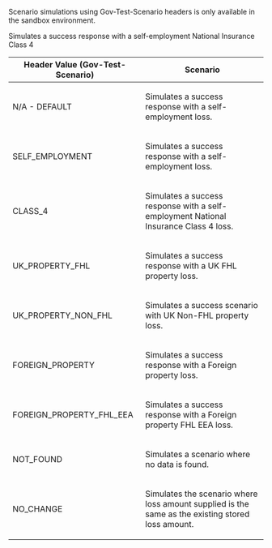 <p>Scenario simulations using Gov-Test-Scenario headers is only available in the sandbox environment.</p>
<table>
    <thead>
        <tr>
            <th>Header Value (Gov-Test-Scenario)</th>
            <th>Scenario</th>
        </tr>
    </thead>
    <tbody> 
        <tr>
            <td><p>N/A - DEFAULT</p></td>
            <td><p>Simulates a success response with a self-employment loss.</p></td>
        </tr>
        <tr>
            <td><p>SELF_EMPLOYMENT</p></td>
            <td><p>Simulates a success response with a self-employment loss.</p></td>
        </tr>  
        <tr>
            <td><p>CLASS_4</p></td>
            <td><p>Simulates a success response with a self-employment National Insurance Class 4 loss.</p></td>
        </tr> 
        <tr>
            <td><p>UK_PROPERTY_FHL</p></td>	
Simulates a success response with a self-employment National Insurance Class 4
            <td><p>Simulates a success response with a UK FHL property loss.</p></td>
        </tr>
        <tr>
            <td><p>UK_PROPERTY_NON_FHL</p></td>
            <td><p>Simulates a success scenario with UK Non-FHL property loss.</p></td>
        </tr>
        <tr>
            <td><p>FOREIGN_PROPERTY</p></td>
            <td><p>Simulates a success response with a Foreign property loss.</p></td>
        </tr>
        <tr>
            <td><p>FOREIGN_PROPERTY_FHL_EEA</p></td>
            <td><p>Simulates a success response with a Foreign property FHL EEA loss.</p></td>
        </tr>     
        <tr>
            <td><p>NOT_FOUND</p></td>
            <td><p>Simulates a scenario where no data is found.</p></td>
        </tr>            
        <tr>
            <td><p>NO_CHANGE</p></td>
            <td><p>Simulates the scenario where loss amount supplied is the same as the existing stored loss amount.</p></td>
        </tr>                               
    </tbody>
</table>
